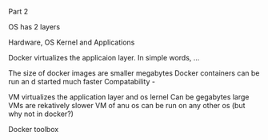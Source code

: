 Part 2 

OS has 2 layers 

Hardware, OS Kernel and Applications 

Docker virtualizes the applicaion layer. In simple words, ...

The size of docker images are smaller megabytes
Docker containers can be run an d started much faster 
Compatability - 

VM virtualizes the application layer and os lernel 
Can be gegabytes large 
VMs are rekatively slower 
VM of anu os can be run on any other os (but why not in docker?)

Docker toolbox 


